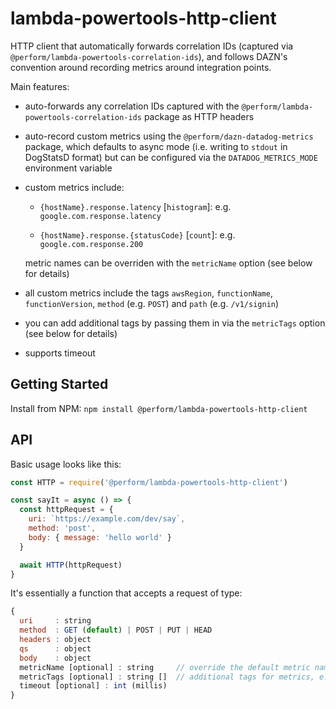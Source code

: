 # lambda-powertools-http-client

HTTP client that automatically forwards correlation IDs (captured via `@perform/lambda-powertools-correlation-ids`), and follows DAZN's convention around recording metrics around integration points.

Main features:

* auto-forwards any correlation IDs captured with the `@perform/lambda-powertools-correlation-ids` package as HTTP headers

* auto-record custom metrics using the `@perform/dazn-datadog-metrics` package, which defaults to async mode (i.e. writing to `stdout` in DogStatsD format) but can be configured via the `DATADOG_METRICS_MODE` environment variable

* custom metrics include:

  * `{hostName}.response.latency` [`histogram`]: e.g. `google.com.response.latency`

  * `{hostName}.response.{statusCode}` [`count`]: e.g. `google.com.response.200`

  metric names can be overriden with the `metricName` option (see below for details)

* all custom metrics include the tags `awsRegion`, `functionName`, `functionVersion`, `method` (e.g. `POST`) and `path` (e.g. `/v1/signin`)

* you can add additional tags by passing them in via the `metricTags` option (see below for details)

* supports timeout

## Getting Started

Install from NPM: `npm install @perform/lambda-powertools-http-client`

## API

Basic usage looks like this:

```js
const HTTP = require('@perform/lambda-powertools-http-client')

const sayIt = async () => {
  const httpRequest = {
    uri: `https://example.com/dev/say`,
    method: 'post',
    body: { message: 'hello world' }
  }

  await HTTP(httpRequest)
}
```

It's essentially a function that accepts a request of type:

```js
{
  uri     : string
  method  : GET (default) | POST | PUT | HEAD
  headers : object
  qs      : object
  body    : object
  metricName [optional] : string     // override the default metric name, e.g. 'adyenApi', which changes metrics to 'adyenapi.latency' and 'adyenapi.202'
  metricTags [optional] : string []  // additional tags for metrics, e.g. ['request_type:submit', 'load_test']
  timeout [optional] : int (millis)
}
```
